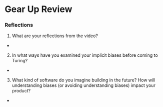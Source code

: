 # Gear Up Review

### Reflections

1. What are your reflections from the video?
-

2. In what ways have you examined your implicit biases before coming to Turing?
-

3. What kind of software do you imagine building in the future? How will understanding biases (or avoiding understanding biases) impact your product?
-
